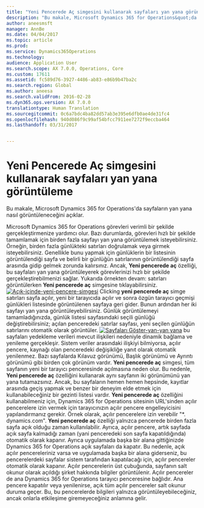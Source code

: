 ```yaml
---
title: "Yeni Pencerede Aç simgesini kullanarak sayfaları yan yana görüntüleme"
description: "Bu makale, Microsoft Dynamics 365 for Operations&quot;da sayfaların yan yana nasıl görüntüleneceğini açıklar."
author: aneesmsft
manager: AnnBe
ms.date: 04/04/2017
ms.topic: article
ms.prod: 
ms.service: Dynamics365Operations
ms.technology: 
audience: Application User
ms.search.scope: AX 7.0.0, Operations, Core
ms.custom: 17611
ms.assetid: fc589d76-3927-4486-ab83-e86b9b47ba2c
ms.search.region: Global
ms.author: aneesa
ms.search.validFrom: 2016-02-28
ms.dyn365.ops.version: AX 7.0.0
translationtype: Human Translation
ms.sourcegitcommit: 0c6a7bdc4ba82dd57ab3e395e6dfb0ae4de31fc4
ms.openlocfilehash: 940d086f9c99af54bfcc7911ee7272f9eccba464
ms.lasthandoff: 03/31/2017


---
```


# <a name="display-pages-side-by-side-using-the-open-in-new-window-icon"></a>Yeni Pencerede Aç simgesini kullanarak sayfaları yan yana görüntüleme

Bu makale, Microsoft Dynamics 365 for Operations'da sayfaların yan yana nasıl görüntüleneceğini açıklar.

Microsoft Dynamics 365 for Operations görevleri verimli bir şekilde gerçekleştirmenize yardımcı olur. Bazı durumlarda, görevleri hızlı bir şekilde tamamlamak için birden fazla sayfayı yan yana görüntülemek isteyebilirsiniz. Örneğin, birden fazla günlükteki satırları doğrulamak veya girmek isteyebilirsiniz. Genellikle bunu yapmak için günlüklerin bir listesinin görüntülendiği sayfa ve belirli bir günlüğün satırlarının görüntülendiği sayfa arasında gidip gelmek zorunda kalırsınız. Ancak, **Yeni pencerede aç** özelliği, bu sayfaları yan yana görüntüleyerek görevlerinizi hızlı bir şekilde gerçekleştirebilmenizi sağlar. Yukarıda örnekten devam: satırları görüntülerken **Yeni pencerede aç** simgesine tıklayabilirsiniz. [![Açık-içinde-yeni-pencere-simgesi](./media/open-in-new-window-icon.png)](./media/open-in-new-window-icon.png) Clicking **yeni pencerede aç** simge satırları sayfa açılır, yeni bir tarayıcıda açılır ve sonra özgün tarayıcı geçmişi günlükleri listesinde görüntülenen sayfaya geri gider. Bunun ardından her iki sayfayı yan yana görüntüleyebilirsiniz. Günlük görüntülemeyi tamamladığınızda, günlük listesi sayfasındaki seçili günlüğü değiştirebilirsiniz; açılan penceredeki satırlar sayfası, yeni seçilen günlüğün satırlarını otomatik olarak görüntüler. [![Sayfaları Göster-yan-yan yana](./media/pages-show-side-by-side.png)](./media/pages-show-side-by-side.png) bu sayfaları yedekleme verileri mevcut ilişkileri nedeniyle dinamik bağlama ve yenileme gerçekleşir. Sistem veriler arasındaki ilişkiyi bilmiyorsa, açılır pencere, kaynağı olan penceredeki değişikliğe yanıt olarak otomatik yenilenmez. Bazı sayfalarda Kılavuz görünümü, Başlık görünümü ve Ayrıntı görünümü gibi birden çok görünüm vardır. **Yeni pencerede aç** simgesi, tüm sayfanın yeni bir tarayıcı penceresinde açılmasına neden olur. Bu nedenle, **Yeni pencerede aç** özelliğini kullanarak aynı sayfanın iki görünümünü yan yana tutamazsınız. Ancak, bu sayfaların hemen hemen hepsinde, kayıtlar arasında geçiş yapmak ve benzer bir deneyim elde etmek için kullanabileceğiniz bir gezinti listesi vardır. **Yeni pencerede aç** özelliğini kullanabilmeniz için, Dynamics 365 for Operations sitesinin URL'sinden açılır pencerelere izin vermek için tarayıcınızın açılır pencere engelleyicisini yapılandırmanız gerekir. Örnek olarak, açılır pencerelere izin verebilir "\*. dynamics.com". **Yeni pencerede aç** özelliği yalnızca pencerede birden fazla sayfa açık olduğu zaman kullanılabilir. Ayrıca, açılır pencere, artık sayfada açık sayfa kalmadığı zaman (yani penceredeki son sayfa kapatıldığında) otomatik olarak kapanır. Ayrıca uygulamada başka bir alana gittiğinizde Dynamics 365 for Operations açık sayfaları da kapatır. Bu nedenle, açık açılır pencereleriniz varsa ve uygulamada başka bir alana giderseniz, bu pencerelerdeki sayfalar sistem tarafından kapatılacağı için, açılır pencereler otomatik olarak kapanır. Açılır pencerelerin üst çubuğunda, sayfanın salt okunur olarak açıldığı şirket hakkında bilgiler görüntülenir. Açılır pencereler de ana Dynamics 365 for Operations tarayıcı penceresine bağlıdır. Ana pencere kapatılır veya yenilenirse, açık tüm açılır pencereler salt okunur duruma geçer. Bu, bu pencerelerde bilgileri yalnızca görüntüleyebileceğiniz, ancak onlarla etkileşime giremeyeceğiniz anlamına gelir.



